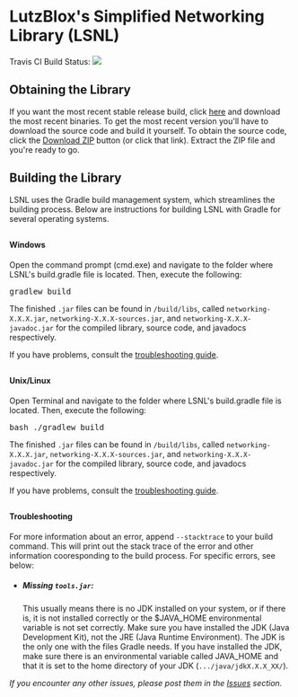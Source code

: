 <h1>LutzBlox's Simplified Networking Library (LSNL)</h1>
Travis CI Build Status: <a href="https://travis-ci.org/LutzBlox/Networking"><img src="https://travis-ci.org/LutzBlox/Networking.svg?branch=master" /></a>
<h2>Obtaining the Library</h2>
<p>If you want the most recent stable release build, click <a href="https://github.com/LutzBlox/Networking/releases">here</a> and download the most recent binaries.  To get the most recent version you'll have to download the source code and build it yourself.  To obtain the source code, click the <a href="https://github.com/LutzBlox/Networking/archive/master.zip">Download ZIP</a> button (or click that link).  Extract the ZIP file and you're ready to go.</p>
<h2>Building the Library</h3>
<p>LSNL uses the Gradle build management system, which streamlines the building process.  Below are instructions for building LSNL with Gradle for several operating systems.</p>
<h2></h2>
<h4>Windows</h4>
<p>Open the command prompt (cmd.exe) and navigate to the folder where LSNL's build.gradle file is located.  Then, execute the following:</p>
<pre>
gradlew build
</pre>
<p>The finished <code>.jar</code> files can be found in <code>/build/libs</code>, called <code>networking-X.X.X.jar</code>, <code>networking-X.X.X-sources.jar</code>, and <code>networking-X.X.X-javadoc.jar</code> for the compiled library, source code, and javadocs respectively.</p>
<p>If you have problems, consult the <a href="#troubleshooting">troubleshooting guide</a>.</p>
<h2></h2>
<h4>Unix/Linux</h4>
<p>Open Terminal and navigate to the folder where LSNL's build.gradle file is located.  Then, execute the following:</p>
<pre>
bash ./gradlew build
</pre>
<p>The finished <code>.jar</code> files can be found in <code>/build/libs</code>, called <code>networking-X.X.X.jar</code>, <code>networking-X.X.X-sources.jar</code>, and <code>networking-X.X.X-javadoc.jar</code> for the compiled library, source code, and javadocs respectively.</p>
<p>If you have problems, consult the <a href="#troubleshooting">troubleshooting guide</a>.</p>
<h2></h2>
<a name="troubleshooting"></a>
<h4>Troubleshooting</h4></a>
<p>For more information about an error, append <code>--stacktrace</code> to your build command.  This will print out the stack trace of the error and other information cooresponding to the build process.  For specific errors, see below:</p>
<ul>
    <li>
    <h5>Missing <code>tools.jar</code>:</h5>
    <p>This usually means there is no JDK installed on your system, or if there is, it is not installed correctly or the $JAVA_HOME environmental variable is not set correctly.  Make sure you have installed the JDK (Java Development Kit), not the JRE (Java Runtime Environment).  The JDK is the only one with the files Gradle needs.  If you have installed the JDK, make sure there is an environmental variable called JAVA_HOME and that it is set to the home directory of your JDK (<code>.../java/jdkX.X.X_XX/</code>).</p>
    </li>
</ul>
<i>If you encounter any other issues, please post them in the <a href="https://github.com/LutzBlox/Networking/issues">Issues</a> section.</i>
